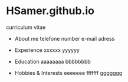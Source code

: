 # HSamer.github.io

curriculum vitae

- About me 
  telefone number
  e-mail 
  adress
  
- Experience
  xxxxxx
  yyyyyy
  
- Education
  aaaaaaaa
  bbbbbbbb

- Hobbies & Interests
  eeeeeee
  fffffff
  ggggggg
  
